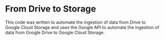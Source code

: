 # From Drive to Storage

This code was written to automate the ingestion of data from Drive to Google Cloud Storage and uses the Google API to automate the ingestion of data from Google Drive to Google Cloud Storage.